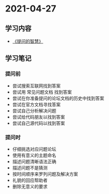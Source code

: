 # 2021-04-27

## 学习内容

* [《提问的智慧》](https://learnku.com/docs/guide/smart-questions/2032)

## 学习笔记

### 提问前 

* 尝试搜索互联网找到答案
* 尝试用 常见问题文档 找到答案
* 尝试在你准备提问的论坛文档的历史中找到答案
* 尝试在官方文档寻找答案
* 尝试自己分析解决问题
* 尝试给代码朋友以找到答案
* 尝试自己源代码以找到答案

### 提问时
* 仔细挑选对应问题论坛
* 使用有意义的主题命名
* 描述问题清晰语法正确
* 描述问题不是猜测
* 按时间顺序来罗列问题及解决方案
* 礼貌的回应帮助者
* 删除无意义的要求


